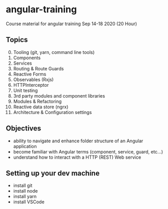 # angular-training
Course material for angular training Sep 14-18 2020 (20 Hour)

## Topics
0. Tooling (git, yarn, command line tools)
1. Components
2. Services
3. Routing & Route Guards
4. Reactive Forms
5. Observables (Rxjs)
6. HTTPInterceptor
7. Unit testing
8. 3rd party modules and component libraries
9. Modules & Refactoring
10. Reactive data store (ngrx)
11. Architecture & Configuration settings

## Objectives
- ability to navigate and enhance folder structure of an Angular application
- become familiar with Angular terms (component, service, guard, etc...)
- understand how to interact with a HTTP (REST) Web service

## Setting up your dev machine
- install git
- install node
- install yarn
- install VSCode
